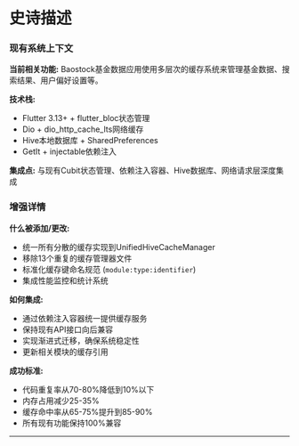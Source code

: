 # 史诗描述

### 现有系统上下文

**当前相关功能:** Baostock基金数据应用使用多层次的缓存系统来管理基金数据、搜索结果、用户偏好设置等。

**技术栈:**
- Flutter 3.13+ + flutter_bloc状态管理
- Dio + dio_http_cache_lts网络缓存
- Hive本地数据库 + SharedPreferences
- GetIt + injectable依赖注入

**集成点:** 与现有Cubit状态管理、依赖注入容器、Hive数据库、网络请求层深度集成

### 增强详情

**什么被添加/更改:**
- 统一所有分散的缓存实现到UnifiedHiveCacheManager
- 移除13个重复的缓存管理器文件
- 标准化缓存键命名规范 (`module:type:identifier`)
- 集成性能监控和统计系统

**如何集成:**
- 通过依赖注入容器统一提供缓存服务
- 保持现有API接口向后兼容
- 实现渐进式迁移，确保系统稳定性
- 更新相关模块的缓存引用

**成功标准:**
- 代码重复率从70-80%降低到10%以下
- 内存占用减少25-35%
- 缓存命中率从65-75%提升到85-90%
- 所有现有功能保持100%兼容

---
